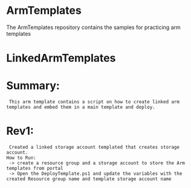 # ArmTemplates
The ArmTemplates repository contains the samples for practicing arm templates
# LinkedArmTemplates
  # Summary:
     This arm template contains a script on how to create linked arm templates and embed them in a main template and deploy.
  # Rev1:     
     Created a linked storage account templated that creates storage account.
    How to Run:
     -> create a resource group and a storage account to store the Arm templates from portal
     -> Open the DeployTemplate.ps1 and update the variables with the created Resource group name and template storage account name